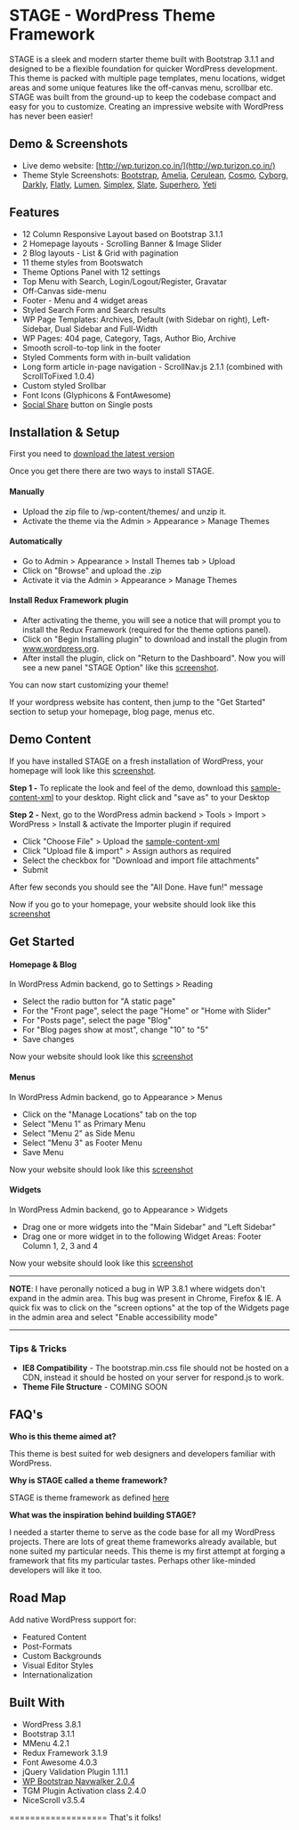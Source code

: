 # STAGE - WordPress Theme Framework 

STAGE is a sleek and modern starter theme built with Bootstrap 3.1.1 and designed to be a flexible foundation for quicker WordPress development. This theme is packed with multiple page templates, menu locations, widget areas and some unique features like the off-canvas menu, scrollbar etc. STAGE was built from the ground-up to keep the codebase compact and easy for you to customize. Creating an impressive website with WordPress has never been easier!


## Demo & Screenshots
* Live demo website: [http://wp.turizon.co.in/](http://wp.turizon.co.in/)
* Theme Style Screenshots: [Bootstrap](https://db.tt/m6rnd3gZ), [Amelia](https://db.tt/0xPShSEK), [Cerulean](https://db.tt/8KkQuWKg), [Cosmo](https://db.tt/sQURoIqS), [Cyborg](https://db.tt/Fm44yXWm), [Darkly](https://db.tt/eDE5hyj4), [Flatly](https://db.tt/SMgfjWd0), [Lumen](https://db.tt/JV6BWEgl), [Simplex](https://db.tt/Rww3tVUe), [Slate](https://db.tt/B3z4CvgM), [Superhero](https://db.tt/qHEWYh5M), [Yeti](https://db.tt/71YJh7YV)


## Features
* 12 Column Responsive Layout based on Bootstrap 3.1.1
* 2 Homepage layouts - Scrolling Banner & Image Slider
* 2 Blog layouts - List & Grid with pagination
* 11 theme styles from Bootswatch
* Theme Options Panel with 12 settings
* Top Menu with Search, Login/Logout/Register, Gravatar 
* Off-Canvas side-menu 
* Footer - Menu and 4 widget areas
* Styled Search Form and Search results
* WP Page Templates: Archives, Default (with Sidebar on right), Left-Sidebar, Dual Sidebar and Full-Width
* WP Pages: 404 page, Category, Tags, Author Bio, Archive
* Smooth scroll-to-top link in the footer
* Styled Comments form with in-built validation 
* Long form article in-page navigation - ScrollNav.js 2.1.1 (combined with ScrollToFixed 1.0.4)
* Custom styled Srollbar 
* Font Icons (Glyphicons & FontAwesome)
* [Social Share](https://github.com/carrot/share-button) button on Single posts 


## Installation & Setup

First you need to [download the latest version](https://github.com/chiraggude/wordpress-bootstrap/archive/master.zip)

Once you get there there are two ways to install STAGE.

#### Manually

* Upload the zip file to /wp-content/themes/ and unzip it.
* Activate the theme via the Admin > Appearance > Manage Themes 

#### Automatically

* Go to Admin > Appearance > Install Themes tab > Upload 
* Click on "Browse" and upload the .zip
* Activate it via the Admin > Appearance > Manage Themes

#### Install Redux Framework plugin

* After activating the theme, you will see a notice that will prompt you to install the Redux Framework (required for the theme options panel). 
* Click on "Begin Installing plugin" to download and install the plugin from www.wordpress.org. 
* After install the plugin, click on "Return to the Dashboard". Now you will see a new panel "STAGE Option" like this [screenshot](https://db.tt/fuAMDrzo). 

You can now start customizing your theme!

If your wordpress website has content, then jump to the "Get Started" section to setup your homepage, blog page, menus etc.

## Demo Content

If you have installed STAGE on a fresh installation of WordPress, your homepage will look like this [screenshot](https://db.tt/s7QJiMmH). 

**Step 1 -** 
To replicate the look and feel of the demo, download this [sample-content-xml](https://db.tt/TVQFzjJC) to your desktop. Right click and "save as" to your Desktop

**Step 2 -**
Next, go to the WordPress admin backend > Tools > Import > WordPress > Install & activate the Importer plugin if required 
* Click "Choose File" > Upload the [sample-content-xml](https://db.tt/TVQFzjJC)
* Click "Upload file & import" > Assign authors as required 
* Select the checkbox for "Download and import file attachments" 
* Submit


After few seconds you should see the "All Done. Have fun!" message

Now if you go to your homepage, your website should look like this [screenshot](https://db.tt/toEoAhb2)

## Get Started

#### Homepage & Blog 
In WordPress Admin backend, go to Settings >  Reading 
* Select the radio button for "A static page" 
* For the "Front page", select the page "Home" or "Home with Slider" 
* For "Posts page", select the page "Blog" 
* For "Blog pages show at most", change "10" to "5"
* Save changes

Now your website should look like this [screenshot](https://db.tt/zJnSHZFQ)

#### Menus
In WordPress Admin backend, go to Appearance >  Menus 
* Click on the "Manage Locations" tab on the top
* Select "Menu 1" as Primary Menu
* Select "Menu 2" as Side Menu
* Select "Menu 3" as Footer Menu
* Save Menu

Now your website should look like this [screenshot](https://db.tt/3BKijoSh)

#### Widgets
In WordPress Admin backend, go to Appearance >  Widgets
* Drag one or more widgets into the "Main Sidebar" and "Left Sidebar"
* Drag one or more widget in to the following Widget Areas: Footer Column 1, 2, 3 and 4

Now your website should look like this [screenshot](https://db.tt/HDtLZ6Yd)

---

**NOTE**: I have peronally noticed a bug in WP 3.8.1 where widgets don't expand in the admin area. This bug was present in Chrome, Firefox  & IE. A quick fix was to click on the "screen options" at the top of the Widgets page in the admin area and select "Enable accessibility mode"

---


### Tips & Tricks
* **IE8 Compatibility** - The bootstrap.min.css file should not be hosted on a CDN, instead it should be hosted on your server for respond.js to work. 
* **Theme File Structure** - COMING SOON


## FAQ's 

**Who is this theme aimed at?**

This theme is best suited for web designers and developers familiar with WordPress.

**Why is STAGE called a theme framework?**

STAGE is theme framework as defined [here](http://codex.wordpress.org/Theme_Frameworks)

**What was the inspiration behind building STAGE?**

I needed a starter theme to serve as the code base for all my WordPress projects. There are lots of great theme frameworks already available, but none suited my particular needs. This theme is my first attempt at forging a framework that fits my particular tastes. Perhaps other like-minded developers will like it too.



## Road Map

Add native WordPress support for:
* Featured Content
* Post-Formats
* Custom Backgrounds
* Visual Editor Styles
* Internationalization

## Built With
* WordPress 3.8.1
* Bootstrap 3.1.1
* MMenu 4.2.1
* Redux Framework 3.1.9
* Font Awesome 4.0.3
* jQuery Validation Plugin 1.11.1 
* [WP Bootstrap Navwalker 2.0.4](https://github.com/twittem/wp-bootstrap-navwalker) 
* TGM  Plugin Activation class 2.4.0 
* NiceScroll v3.5.4


===================
That's it folks!





